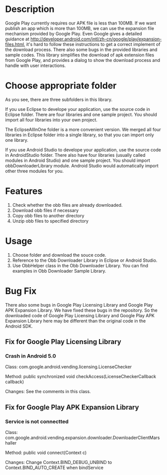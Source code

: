 # Description
Google Play currently requires our APK file is less than 100MB. If we want publish an app which is more than 100MB, we can use the expansion file mechanism provided by Google Play.
Even Google gives a detailed guidance at http://developer.android.com/intl/zh-cn/google/play/expansion-files.html, it's hard to follow these instructions to get a correct implement of the download process.
There also some bugs in the provided libraries and sample codes.
This library simplifies the download of apk extension files from Google Play, and provides a dialog to show the download process and handle with user interactions.

# Choose appropriate folder
As you see, there are three subfolders in this library.

If you use Eclipse to develope your application, use the source code in Eclipse folder. There are four libraries and one sample project. You should import all four libraries into your own project.

The EclipseAllInOne folder is a more convenient version. We merged all four libraries in Eclipse folder into a single library, so that you can import only one library.

If you use Android Studio to develope your application, use the source code in AndroidStudio folder. There also have four libraries (usually called modules in Android Studio) and one sample project. You should import obbDownloaderLibrary module. Android Studio would automatically import other three modules for you.

# Features
1. Check whether the obb files are already downloaded.
2. Download obb files if necessary
3. Copy obb files to another directory
4. Unzip obb files to specified directory

# Usage
1. Choose folder and download the souce code.
2. Reference to the Obb Downloader Library in Eclipse or Android Studio.
3. Use ObbHelper class in the Obb Downloader Library. You can find examples in Obb Downloader Sample Library. 

# Bug Fix
There also some bugs in Google Play Licensing Library and Google Play APK Expansion Library. We have fixed these bugs in the repository. So the downloaded code of Google Play Licensing Library and Google Play APK Expansion Library here may be different than the original code in the Android SDK.

## Fix for Google Play Licensing Library

### Crash in Android 5.0
Class: com.google.android.vending.licensing.LicenseChecker

Method: public synchronized void checkAccess(LicenseCheckerCallback callback)

Changes: See the comments in this class.

## Fix for Google Play APK Expansion Library

### Service is not connectted
Class: com.google.android.vending.expansion.downloader.DownloaderClientMarshaller

Method: public void connect(Context c)

Changes: Change Context.BIND_DEBUG_UNBIND to Context.BIND_AUTO_CREATE when bindService